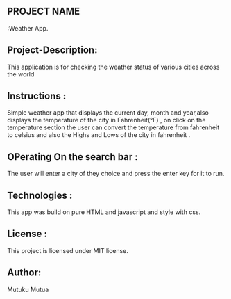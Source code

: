 ## PROJECT NAME 
:Weather App.

## Project-Description: 
This application is for checking the weather status of various cities across the world

## Instructions :
Simple weather app that displays the current day, month and year,also displays the temperature of the city in Fahrenheit(°F) , on click on the temperature section the user can convert the temperature from fahrenheit to celsius and also the Highs and Lows of the city in fahrenheit .

## OPerating On the search bar :
The user will enter a city of they choice and press the enter key for it to run.

## Technologies :
This app was build on pure HTML and javascript and style with css.

## License :
This project is licensed under MIT license.

## Author:
 Mutuku Mutua